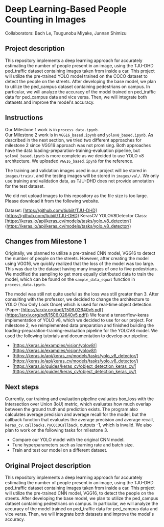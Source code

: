 # Deep Learning-Based People Counting in Images

Collaborators: Bach Le, Tsugunobu Miyake, Junnan Shimizu

## Project description
This repository implements a deep learning approach for accurately estimating the number of people present in an image, using the TJU-DHD ped_traffic dataset containing images taken from inside a car. This project will utilize the pre-trained YOLO model trained on the COCO dataset to detect the people on the streets. After developing the base model, we plan to utilize the ped_campus dataset containing pedestrians on campus. In particular, we will analyze the accuracy of the model trained on ped_traffic data for ped_campus data and vice versa. Then, we will integrate both datasets and improve the model's accuracy. 

## Instructions
Our Milestone 1 work is in `process_data.ipynb`. \
Our Milestone 2 work is in `VGG16_based.ipynb` and `yolov8_based.ipynb`. As described in the next section, we tried two different approaches for milestone 2 since VGG16 approach was not promising. Both approaches have the data loading-preparation-training-evaluation pipeline, but `yolov8_based.ipynb` is more complete as we decided to use YOLO v8 architecture. We uploaded `VGG16_based.ipynb` for the reference.

The training and validation images used in our project will be stored in `images/train/`, and the testing images will be stored in `images/val/`. We only use training and validation data, as TJU-DHD does not provide annotation for the test dataset.

We did not upload images to this repository as the file size is too large. Please download it from the following website.

Dataset: [https://github.com/tjubiit/TJU-DHD](https://github.com/tjubiit/TJU-DHD)
KerasCV YOLOV8Detector Class: [https://keras.io/api/keras_cv/models/tasks/yolo_v8_detector/](https://keras.io/api/keras_cv/models/tasks/yolo_v8_detector/)

## Changes from Milestone 1
Originally, we planned to utilize a pre-trained CNN model, VGG16 to detect the number of people on the streets. However, after creating the model using VGG16, we quickly realized that the loss of the model was too large. This was due to the dataset having many images of one to five pedestrians. We modified the sampling to get more equally distributed data to train the model, which can be found on the `sample_data_equal` function in `process_data.ipynb`.

The model was still not quite useful as the loss was still greater than 3. After consulting with the professor, we decided to change the architecture to YOLO (You Only Look Once) which is used for real-time object detection. (Paper: [https://arxiv.org/pdf/1506.02640v5.pdf](https://arxiv.org/pdf/1506.02640v5.pdf)) We found a tensorflow-keras implementation of YOLO v8, which we decided to use for our project. For milestone 2, we reimplemented data preparation and finished building the loading-preparation-training-evaluation pipeline for the YOLOV8 model. We used the following tutorials and documentation to develop our pipeline.

- [https://keras.io/examples/vision/yolov8/](https://keras.io/examples/vision/yolov8/)
- [https://keras.io/api/keras_cv/models/tasks/yolo_v8_detector/](https://keras.io/api/keras_cv/models/tasks/yolo_v8_detector/)
- [https://keras.io/guides/keras_cv/object_detection_keras_cv/](https://keras.io/guides/keras_cv/object_detection_keras_cv/)

## Next steps
Currently, our training and evaluation pipeline evaluates box_loss with the Intersection over Union (IoU) metric, which evaluates how much overlap between the ground truth and prediction exists. The program also calculates average precision and average recall for the model, but the callback function that evaluates the average precision and average recall, `keras_cv.callbacks.PyCOCOCallback`, outputs -1, which is invalid. We also plan to work on the following tasks for milestone 3.

- Compare our YOLO model with the original CNN model.
- Tune hyperparameters such as learning rate and batch size.
- Train and test our model on a different dataset.

## Original Project description
This repository implements a deep learning approach for accurately estimating the number of people present in an image, using the TJU-DHD ped_traffic dataset containing images taken from inside a car. This project will utilize the pre-trained CNN model, VGG16, to detect the people on the streets. After developing the base model, we plan to utilize the ped_campus dataset containing pedestrians on campus. In particular, we will analyze the accuracy of the model trained on ped_traffic data for ped_campus data and vice versa. Then, we will integrate both datasets and improve the model's accuracy. 